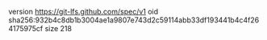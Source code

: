 version https://git-lfs.github.com/spec/v1
oid sha256:932b4c8db1b3004ae1a9807e743d2c59114abb33df193441b4c4f264175975cf
size 218
